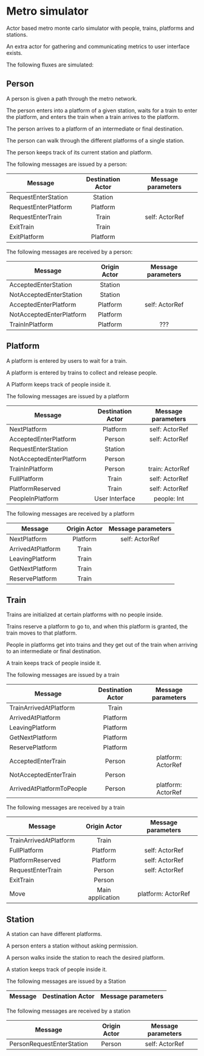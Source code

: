 # Metro simulator

Actor based metro monte carlo simulator with people, trains, platforms and stations.

An extra actor for gathering and communicating metrics to user interface exists.

The following fluxes are simulated:

## Person
A person is given a path through the metro network.

The person enters into a platform of a given station,
waits for a train to enter the platform,
and enters the train when a train arrives to the platform.

The person arrives to a platform of an intermediate or final destination.

The person can walk through the different platforms of a single station.

The person keeps track of its current station and platform.

The following messages are issued by a person:

| Message                   |  Destination Actor |  Message parameters  |
|---------------------------|:------------------:|:--------------------:|
| RequestEnterStation       | Station            |                      |
| RequestEnterPlatform      | Platform           |                      |
| RequestEnterTrain         | Train              | self: ActorRef       |
| ExitTrain                 | Train              |                      |
| ExitPlatform              | Platform           |                      |

The following messages are received by a person:

| Message                  |  Origin Actor      |  Message parameters  |
|--------------------------|:------------------:|:--------------------:|
| AcceptedEnterStation     | Station            |                      |
| NotAcceptedEnterStation  | Station            |                      |
| AcceptedEnterPlatform    | Platform           | self: ActorRef       |
| NotAcceptedEnterPlatform | Platform           |                      |
| TrainInPlatform          | Platform           | ???                  |


## Platform
A platform is entered by users to wait for a train.

A platform is entered by trains to collect and release people.

A Platform keeps track of people inside it.

The following messages are issued by a platform

| Message                  |  Destination Actor |  Message parameters  |
|--------------------------|:------------------:|:--------------------:|
| NextPlatform             | Platform           | self: ActorRef       |
| AcceptedEnterPlatform    | Person             | self: ActorRef       |
| RequestEnterStation      | Station            |                      |
| NotAcceptedEnterPlatform | Person             |                      |
| TrainInPlatform          | Person             | train: ActorRef      |
| FullPlatform             | Train              | self: ActorRef       |
| PlatformReserved         | Train              | self: ActorRef       |
| PeopleInPlatform         | User Interface     | people: Int          |


The following messages are received by a platform

| Message                  |  Origin Actor      |  Message parameters  |
|--------------------------|:------------------:|:--------------------:|
| NextPlatform             | Platform           | self: ActorRef       |
| ArrivedAtPlatform        | Train              |                      |
| LeavingPlatform          | Train              |                      |
| GetNextPlatform          | Train              |                      |
| ReservePlatform          | Train              |                      |


## Train
Trains are initialized at certain platforms with no people inside.

Trains reserve a platform to go to, and when this platform is granted,
the train moves to that platform.

People in platforms get into trains and they get out of the train when
arriving to an intermediate or final destination.

A train keeps track of people inside it.

The following messages are issued by a train

| Message                   |  Destination Actor |  Message parameters  |
|---------------------------|:------------------:|:--------------------:|
| TrainArrivedAtPlatform    | Train              |                      |
| ArrivedAtPlatform         | Platform           |                      |
| LeavingPlatform           | Platform           |                      |
| GetNextPlatform           | Platform           |                      |
| ReservePlatform           | Platform           |                      |
| AcceptedEnterTrain        | Person             | platform: ActorRef   |
| NotAcceptedEnterTrain     | Person             |                      |
| ArrivedAtPlatformToPeople | Person             | platform: ActorRef   |

The following messages are received by a train

| Message                  |  Origin Actor      |  Message parameters  |
|--------------------------|:------------------:|:--------------------:|
| TrainArrivedAtPlatform   | Train              |                      |
| FullPlatform             | Platform           | self: ActorRef       |
| PlatformReserved         | Platform           | self: ActorRef       |
| RequestEnterTrain        | Person             | self: ActorRef       |
| ExitTrain                | Person             |                      |
| Move                     | Main application   | platform: ActorRef   |


## Station
A station can have different platforms.

A person enters a station without asking permission.

A person walks inside the station to reach the desired platform.

A station keeps track of people inside it.

The following messages are issued by a Station

| Message                   |  Destination Actor |  Message parameters  |
|---------------------------|:------------------:|:--------------------:|

The following messages are received by a station

| Message                   |  Origin Actor      |  Message parameters  |
|---------------------------|:------------------:|:--------------------:|
| PersonRequestEnterStation | Person             | self: ActorRef       |



